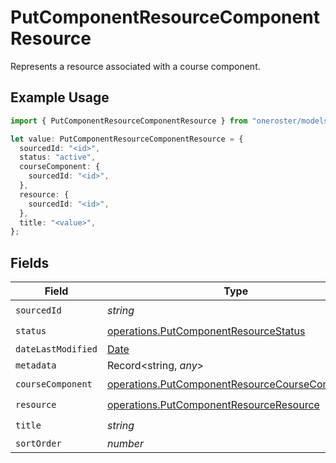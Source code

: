# PutComponentResourceComponentResource

Represents a resource associated with a course component.

## Example Usage

```typescript
import { PutComponentResourceComponentResource } from "oneroster/models/operations";

let value: PutComponentResourceComponentResource = {
  sourcedId: "<id>",
  status: "active",
  courseComponent: {
    sourcedId: "<id>",
  },
  resource: {
    sourcedId: "<id>",
  },
  title: "<value>",
};
```

## Fields

| Field                                                                                                            | Type                                                                                                             | Required                                                                                                         | Description                                                                                                      |
| ---------------------------------------------------------------------------------------------------------------- | ---------------------------------------------------------------------------------------------------------------- | ---------------------------------------------------------------------------------------------------------------- | ---------------------------------------------------------------------------------------------------------------- |
| `sourcedId`                                                                                                      | *string*                                                                                                         | :heavy_check_mark:                                                                                               | N/A                                                                                                              |
| `status`                                                                                                         | [operations.PutComponentResourceStatus](../../models/operations/putcomponentresourcestatus.md)                   | :heavy_check_mark:                                                                                               | N/A                                                                                                              |
| `dateLastModified`                                                                                               | [Date](https://developer.mozilla.org/en-US/docs/Web/JavaScript/Reference/Global_Objects/Date)                    | :heavy_minus_sign:                                                                                               | N/A                                                                                                              |
| `metadata`                                                                                                       | Record<string, *any*>                                                                                            | :heavy_minus_sign:                                                                                               | N/A                                                                                                              |
| `courseComponent`                                                                                                | [operations.PutComponentResourceCourseComponent](../../models/operations/putcomponentresourcecoursecomponent.md) | :heavy_check_mark:                                                                                               | N/A                                                                                                              |
| `resource`                                                                                                       | [operations.PutComponentResourceResource](../../models/operations/putcomponentresourceresource.md)               | :heavy_check_mark:                                                                                               | N/A                                                                                                              |
| `title`                                                                                                          | *string*                                                                                                         | :heavy_check_mark:                                                                                               | N/A                                                                                                              |
| `sortOrder`                                                                                                      | *number*                                                                                                         | :heavy_minus_sign:                                                                                               | N/A                                                                                                              |